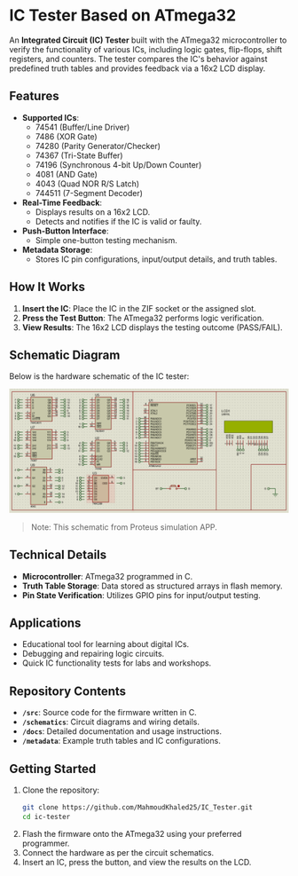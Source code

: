 # IC Tester Based on ATmega32

An **Integrated Circuit (IC) Tester** built with the ATmega32 microcontroller to verify the functionality of various ICs, including logic gates, flip-flops, shift registers, and counters. The tester compares the IC's behavior against predefined truth tables and provides feedback via a 16x2 LCD display.

## Features
- **Supported ICs**:
  - 74541 (Buffer/Line Driver)
  - 7486 (XOR Gate)
  - 74280 (Parity Generator/Checker)
  - 74367 (Tri-State Buffer)
  - 74196 (Synchronous 4-bit Up/Down Counter)
  - 4081 (AND Gate)
  - 4043 (Quad NOR R/S Latch)
  - 744511 (7-Segment Decoder)
- **Real-Time Feedback**:
  - Displays results on a 16x2 LCD.
  - Detects and notifies if the IC is valid or faulty.
- **Push-Button Interface**:
  - Simple one-button testing mechanism.
- **Metadata Storage**:
  - Stores IC pin configurations, input/output details, and truth tables.

## How It Works
1. **Insert the IC**: Place the IC in the ZIF socket or the assigned slot.
2. **Press the Test Button**: The ATmega32 performs logic verification.
3. **View Results**: The 16x2 LCD displays the testing outcome (PASS/FAIL).

## Schematic Diagram
Below is the hardware schematic of the IC tester:

![IC Tester Schematic](schematics/ic_tester_schematic.png)

> Note: This schematic from Proteus simulation APP.

## Technical Details
- **Microcontroller**: ATmega32 programmed in C.
- **Truth Table Storage**: Data stored as structured arrays in flash memory.
- **Pin State Verification**: Utilizes GPIO pins for input/output testing.

## Applications
- Educational tool for learning about digital ICs.
- Debugging and repairing logic circuits.
- Quick IC functionality tests for labs and workshops.

## Repository Contents
- **`/src`**: Source code for the firmware written in C.
- **`/schematics`**: Circuit diagrams and wiring details.
- **`/docs`**: Detailed documentation and usage instructions.
- **`/metadata`**: Example truth tables and IC configurations.

## Getting Started
1. Clone the repository:
   ```bash
   git clone https://github.com/MahmoudKhaled25/IC_Tester.git
   cd ic-tester
2. Flash the firmware onto the ATmega32 using your preferred programmer.
3. Connect the hardware as per the circuit schematics.
4. Insert an IC, press the button, and view the results on the LCD.
